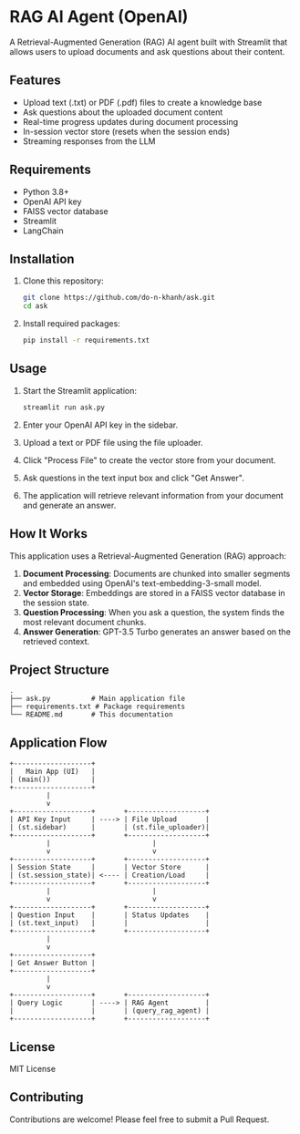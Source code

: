 # RAG AI Agent (OpenAI)

A Retrieval-Augmented Generation (RAG) AI agent built with Streamlit that allows users to upload documents and ask questions about their content.

## Features

- Upload text (.txt) or PDF (.pdf) files to create a knowledge base
- Ask questions about the uploaded document content
- Real-time progress updates during document processing
- In-session vector store (resets when the session ends)
- Streaming responses from the LLM

## Requirements

- Python 3.8+
- OpenAI API key
- FAISS vector database
- Streamlit
- LangChain

## Installation

1. Clone this repository:
   ```bash
   git clone https://github.com/do-n-khanh/ask.git
   cd ask
   ```

2. Install required packages:
   ```bash
   pip install -r requirements.txt
   ```

## Usage

1. Start the Streamlit application:
   ```bash
   streamlit run ask.py
   ```

2. Enter your OpenAI API key in the sidebar.

3. Upload a text or PDF file using the file uploader.

4. Click "Process File" to create the vector store from your document.

5. Ask questions in the text input box and click "Get Answer".

6. The application will retrieve relevant information from your document and generate an answer.

## How It Works

This application uses a Retrieval-Augmented Generation (RAG) approach:

1. **Document Processing**: Documents are chunked into smaller segments and embedded using OpenAI's text-embedding-3-small model.
2. **Vector Storage**: Embeddings are stored in a FAISS vector database in the session state.
3. **Question Processing**: When you ask a question, the system finds the most relevant document chunks.
4. **Answer Generation**: GPT-3.5 Turbo generates an answer based on the retrieved context.

## Project Structure

```
.
├── ask.py          # Main application file
├── requirements.txt # Package requirements
└── README.md       # This documentation
```

## Application Flow

```
+-------------------+
|   Main App (UI)   | 
| (main())          |
+-------------------+
         |
         v
+-------------------+       +-------------------+
| API Key Input     | ----> | File Upload       |
| (st.sidebar)      |       | (st.file_uploader)|
+-------------------+       +-------------------+
         |                         |
         v                         v
+-------------------+       +-------------------+
| Session State     |       | Vector Store      |
| (st.session_state)| <---- | Creation/Load     |
+-------------------+       +-------------------+
         |                         |
         v                         v
+-------------------+       +-------------------+
| Question Input    |       | Status Updates    |
| (st.text_input)   |       |                   |
+-------------------+       +-------------------+
         |
         v
+-------------------+
| Get Answer Button |
+-------------------+
         |
         v
+-------------------+       +-------------------+
| Query Logic       | ----> | RAG Agent         |
|                   |       | (query_rag_agent) |
+-------------------+       +-------------------+
```

## License

MIT License

## Contributing

Contributions are welcome! Please feel free to submit a Pull Request.
